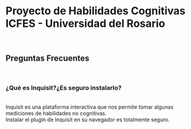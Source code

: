 <h1> Proyecto de Habilidades Cognitivas <br>
ICFES - Universidad del Rosario <br>
<br></h1>
<h2>Preguntas Frecuentes <br></h2>
<br>

<h3>¿Qué es Inquisit?¿Es seguro instalarlo?</h3><br>
Inquisit es una plataforma interactiva que nos permite tomar algunas mediciones de habilidades no cognitivas. <br>
Instalar el plugin de Inquisit en su navegador es totalmente seguro. 



